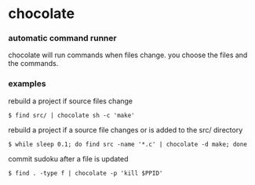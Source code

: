 # chocolate
### automatic command runner

chocolate will run commands when files change. 
you choose the files and the commands.

### examples

rebuild a project if source files change

```
$ find src/ | chocolate sh -c 'make'
```

rebuild a project if a source file changes or is added to the src/ directory

```
$ while sleep 0.1; do find src -name '*.c' | chocolate -d make; done
```

commit sudoku after a file is updated

```
$ find . -type f | chocolate -p 'kill $PPID'
```

